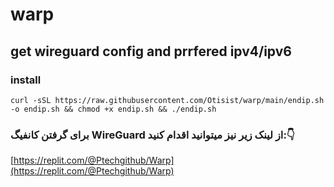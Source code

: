 # warp 
## get wireguard config and prrfered ipv4/ipv6

### install

```
curl -sSL https://raw.githubusercontent.com/Otisist/warp/main/endip.sh -o endip.sh && chmod +x endip.sh && ./endip.sh

```


### برای گرفتن کانفیگ WireGuard  از لینک زیر نیز میتوانید اقدام کنید:👇 

[https://replit.com/@Ptechgithub/Warp](https://replit.com/@Ptechgithub/Warp)
